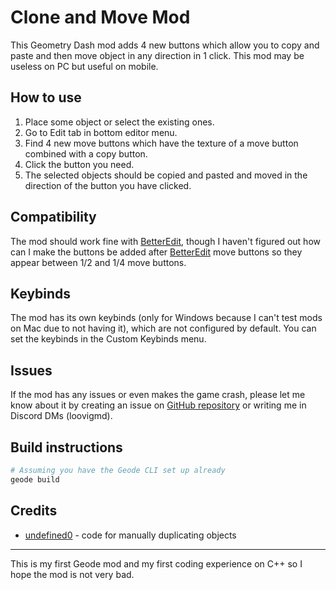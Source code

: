 # Clone and Move Mod
This Geometry Dash mod adds 4 new buttons which allow you to copy and paste and then move object in any direction in 1 click.
This mod may be useless on PC but useful on mobile.

## How to use
1. Place some object or select the existing ones.
2. Go to Edit tab in bottom editor menu.
3. Find 4 new move buttons which have the texture of a move button combined with a copy button.
4. Click the button you need.
5. The selected objects should be copied and pasted and moved in the direction of the button you have clicked.

## Compatibility
The mod should work fine with [BetterEdit](https://github.com/HJfod/BetterEdit), though I haven't figured out how can I make the buttons be added after [BetterEdit](https://github.com/HJfod/BetterEdit) move buttons so they appear between 1/2 and 1/4 move buttons.

## Keybinds
The mod has its own keybinds (only for Windows because I can't test mods on Mac due to not having it), which are not configured by default. You can set the keybinds in the Custom Keybinds menu.

## Issues
If the mod has any issues or even makes the game crash, please let me know about it by creating an issue on [GitHub repository](https://github.com/zL4mpY/clone_and_move_mod) or writing me in Discord DMs (loovigmd).

## Build instructions
```sh
# Assuming you have the Geode CLI set up already
geode build
```

## Credits
- [undefined0](https://github.com/undefined06855) - code for manually duplicating objects

---
This is my first Geode mod and my first coding experience on C++ so I hope the mod is not very bad.
